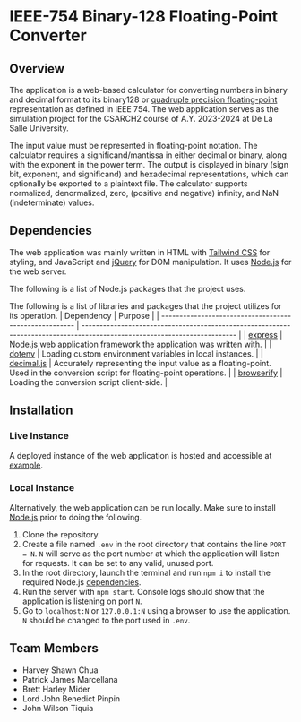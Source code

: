 # IEEE-754 Binary-128 Floating-Point Converter

## Overview

The application is a web-based calculator for converting numbers in binary and decimal format to its binary128 or [quadruple precision floating-point](https://en.wikipedia.org/wiki/Quadruple-precision_floating-point_format) representation as defined in IEEE 754. The web application serves as the simulation project for the CSARCH2 course of A.Y. 2023-2024 at De La Salle University.

The input value must be represented in floating-point notation. The calculator requires a significand/mantissa in either decimal or binary, along with the exponent in the power term. The output is displayed in binary (sign bit, exponent, and significand) and hexadecimal representations, which can optionally be exported to a plaintext file. The calculator supports normalized, denormalized, zero, (positive and negative) infinity, and NaN (indeterminate) values.

## Dependencies

The web application was mainly written in HTML with [Tailwind CSS](https://tailwindcss.com/) for styling, and JavaScript and [jQuery](https://jquery.com/) for DOM manipulation. It uses [Node.js](https://nodejs.org/) for the web server.

The following is a list of Node.js packages that the project uses.

The following is a list of libraries and packages that the project utilizes for its operation.
| Dependency                                             | Purpose                                                                                                                   |
| ------------------------------------------------------ | ------------------------------------------------------------------------------------------------------------------------- |
| [express](https://www.npmjs.com/package/express)       | Node.js web application framework the application was written with.                                                       |
| [dotenv](https://www.npmjs.com/package/dotenv)         | Loading custom environment variables in local instances.                                                                  |
| [decimal.js](https://www.npmjs.com/package/decimal.js) | Accurately representing the input value as a floating-point. Used in the conversion script for floating-point operations. |
| [browserify](https://www.npmjs.com/package/browserify) | Loading the conversion script client-side.                                                                                |

## Installation

### Live Instance

A deployed instance of the web application is hosted and accessible at [example](https://example.com).

### Local Instance

Alternatively, the web application can be run locally. Make sure to install [Node.js](https://nodejs.org/) prior to doing the following.

1. Clone the repository.
2. Create a file named `.env` in the root directory that contains the line `PORT = N`. `N` will serve as the port number at which the application will listen for requests. It can be set to any valid, unused port.
3. In the root directory, launch the terminal and run `npm i` to install the required Node.js [dependencies](#dependencies).
4. Run the server with `npm start`. Console logs should show that the application is listening on port `N`.
5. Go to `localhost:N` or `127.0.0.1:N` using a browser to use the application. `N` should be changed to the port used in `.env`.

## Team Members

- Harvey Shawn Chua
- Patrick James Marcellana
- Brett Harley Mider
- Lord John Benedict Pinpin
- John Wilson Tiquia
